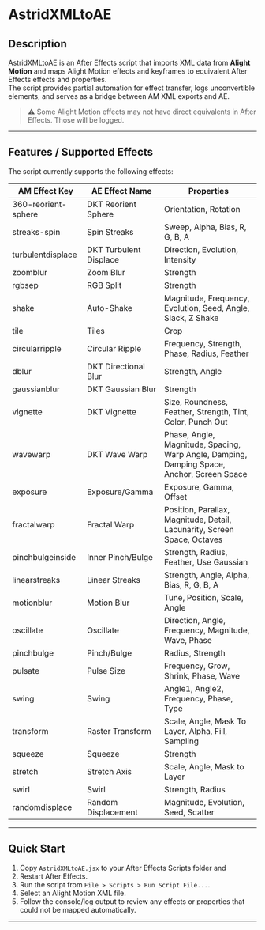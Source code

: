 # AstridXMLtoAE

## Description
AstridXMLtoAE is an After Effects script that imports XML data from **Alight Motion** and maps Alight Motion effects and keyframes to equivalent After Effects effects and properties.  
The script provides partial automation for effect transfer, logs unconvertible elements, and serves as a bridge between AM XML exports and AE.

> ⚠️ Some Alight Motion effects may not have direct equivalents in After Effects. Those will be logged.

---

## Features / Supported Effects

The script currently supports the following effects:

| AM Effect Key           | AE Effect Name           | Properties |
|-------------------------|-------------------------|------------|
| 360-reorient-sphere     | DKT Reorient Sphere     | Orientation, Rotation |
| streaks-spin            | Spin Streaks            | Sweep, Alpha, Bias, R, G, B, A |
| turbulentdisplace       | DKT Turbulent Displace  | Direction, Evolution, Intensity |
| zoomblur                | Zoom Blur               | Strength |
| rgbsep                  | RGB Split               | Strength |
| shake                   | Auto-Shake              | Magnitude, Frequency, Evolution, Seed, Angle, Slack, Z Shake |
| tile                    | Tiles                   | Crop |
| circularripple          | Circular Ripple         | Frequency, Strength, Phase, Radius, Feather |
| dblur                   | DKT Directional Blur    | Strength, Angle |
| gaussianblur            | DKT Gaussian Blur       | Strength |
| vignette                | DKT Vignette            | Size, Roundness, Feather, Strength, Tint, Color, Punch Out |
| wavewarp                | DKT Wave Warp           | Phase, Angle, Magnitude, Spacing, Warp Angle, Damping, Damping Space, Anchor, Screen Space |
| exposure                | Exposure/Gamma          | Exposure, Gamma, Offset |
| fractalwarp             | Fractal Warp            | Position, Parallax, Magnitude, Detail, Lacunarity, Screen Space, Octaves |
| pinchbulgeinside        | Inner Pinch/Bulge       | Strength, Radius, Feather, Use Gaussian |
| linearstreaks           | Linear Streaks          | Strength, Angle, Alpha, Bias, R, G, B, A |
| motionblur              | Motion Blur             | Tune, Position, Scale, Angle |
| oscillate               | Oscillate               | Direction, Angle, Frequency, Magnitude, Wave, Phase |
| pinchbulge              | Pinch/Bulge             | Radius, Strength |
| pulsate                 | Pulse Size              | Frequency, Grow, Shrink, Phase, Wave |
| swing                   | Swing                   | Angle1, Angle2, Frequency, Phase, Type |
| transform               | Raster Transform        | Scale, Angle, Mask To Layer, Alpha, Fill, Sampling |
| squeeze                 | Squeeze                 | Strength |
| stretch                 | Stretch Axis            | Scale, Angle, Mask to Layer |
| swirl                   | Swirl                   | Strength, Radius |
| randomdisplace          | Random Displacement     | Magnitude, Evolution, Seed, Scatter |

---

## Quick Start
1. Copy `AstridXMLtoAE.jsx` to your After Effects Scripts folder and 
2. Restart After Effects.
3. Run the script from `File > Scripts > Run Script File...`.
4. Select an Alight Motion XML file.
5. Follow the console/log output to review any effects or properties that could not be mapped automatically.

---

